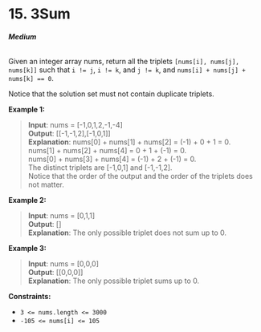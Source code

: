 # 15. 3Sum
###### **Medium**

Given an integer array nums, return all the triplets `[nums[i], nums[j], nums[k]]` such that `i != j`, `i != k`, and `j != k`, and `nums[i] + nums[j] + nums[k] == 0`.

Notice that the solution set must not contain duplicate triplets.
 

**Example 1:**

> **Input**: nums = [-1,0,1,2,-1,-4]  
**Output**: [[-1,-1,2],[-1,0,1]]  
**Explanation**: nums[0] + nums[1] + nums[2] = (-1) + 0 + 1 = 0.  
nums[1] + nums[2] + nums[4] = 0 + 1 + (-1) = 0.  
nums[0] + nums[3] + nums[4] = (-1) + 2 + (-1) = 0.  
The distinct triplets are [-1,0,1] and [-1,-1,2].  
Notice that the order of the output and the order of the triplets does not matter.  

**Example 2:**

> **Input**: nums = [0,1,1]  
**Output**: []  
**Explanation**: The only possible triplet does not sum up to 0.  

**Example 3:**

> **Input**: nums = [0,0,0]  
**Output**: [[0,0,0]]  
**Explanation**: The only possible triplet sums up to 0.  

**Constraints:**
- `3 <= nums.length <= 3000`
- `-105 <= nums[i] <= 105`

